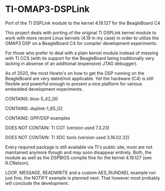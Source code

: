# TI-OMAP3-DSPLink
Port of the TI DSPLink module to the kernel 4.19.127 for the BeagleBoard C4

This project deals with porting of the original TI DSPLink kernel module to
work with more recent Linux kernels (4.19 in my case) in order to utilize
the OMAP3 DSP on a BeagleBoard C4 for compiler development experiments.

For those who prefer to deal with a plain kernel module instead of messing
with TI CCS (with its support for the BeagleBoard being traditionally very
lacking in absense of an additional (expensive) JTAG debugger).

As of 2020, the most Howto's on how to get the DSP running on the BeagleBoard
are very dated/not applicable. Yet the hardware (C4) is still flexible and
powerful enough to present a nice platform for various embedded development
experiments.


CONTAINS: bios-5_42_00

CONTAINS: dsplink-1_65_02

CONTAINS: GPP/DSP examples

DOES NOT CONTAIN: TI CGT (version used 7.3.23)

DOES NOT CONTAIN: TI XDC tools (version used 3.16.02.32)


Every required package is still available via TI's public site, most are not
maintained anymore though and may soon disappear entirely. Both, the module
as well as the DSPBIOS compile fine for the kernel 4.19.127 (see R.CNelson).

LOOP, MESSAGE, READWRITE and a custom AES_RIJNDAEL example run just fine, the
NOTIFY example is planned next. That however most probably will conclude the
development.
